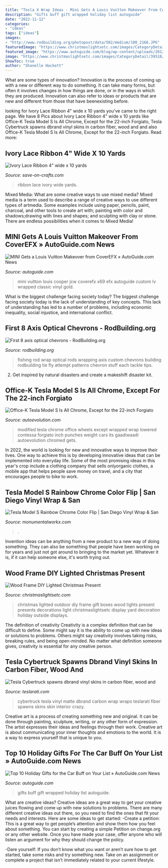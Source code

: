 ```yaml
---
title: "Tesla X Wrap Ideas - Mini Gets A Louis Vuitton Makeover From Coverefx » Autoguide.com News"
description: "Gifts buff gift wrapped holiday list autoguide"
date: "2022-11-12"
categories:
- "ideas"
tags: ["ideas"]
images:
- "http://www.rodbuilding.org/photopost/data/502/medium/100_2166.JPG"
featuredImage: "https://www.christmaslightsetc.com/images/CategoryDetail/39518/diy-outdoor-christmas-presents-8676.jpg"
featured_image: "https://www.autoguide.com/blog/wp-content/uploads/2012/12/car-gift-wrapped.jpg"
image: "https://www.christmaslightsetc.com/images/CategoryDetail/39518/diy-outdoor-christmas-presents-8676.jpg"
ShowToc: true
author: "Shanelle Hackett"
---
```



What are some types of innovation?
Innovation is the process of coming up with a new or different way to do something. It can take many forms, but often it involves changes in how things are done, or in the ways in which they are produced. Innovation can also refer to ideas or products that are new and different from those that have beenexisting before.

	

		
looking for Ivory Lace Ribbon 4&quot; wide x 10 yards you've came to the right page. We have 8 Pics about Ivory Lace Ribbon 4&quot; wide x 10 yards like Office-K Tesla Model S Is All Chrome, Except for the 22-inch Forgiato, Tesla Cybertruck spawns dbrand vinyl skins in carbon fiber, wood and and also Office-K Tesla Model S Is All Chrome, Except for the 22-inch Forgiato. Read more:
		
    
## Ivory Lace Ribbon 4&quot; Wide X 10 Yards

<img loading=lazy src="https://d28xhcgddm1buq.cloudfront.net/product-images/lace-ribbon-ivory-4-10-C.jpg" onerror="this.onerror=null;this.src='https://tse4.mm.bing.net/th?id=OIP.DTTR0ZilRp0SBFATz0WYFgHaLF&amp;pid=15.1';" alt="Ivory Lace Ribbon 4&quot; wide x 10 yards">

_Source: save-on-crafts.com_

>ribbon lace ivory wide yards. 

	

Mixed Media: What are some creative ways to use mixed media?
Mixed media is a term used to describe a range of creative ways to use different types of artmedia. Some examples include using paper, pencils, paint, charcoal, and other tools to create art with; painting with color and shadows;drawing with lines and shapes; and sculpting with clay or stone. There are endless possibilities when it comes to Mixed Media!

    
## MINI Gets A Louis Vuitton Makeover From CoverEFX » AutoGuide.com News

<img loading=lazy src="https://www.autoguide.com/auto-news/wp-content/uploads/2011/02/mini-louis-vuitton.jpg" onerror="this.onerror=null;this.src='https://tse2.mm.bing.net/th?id=OIP.4cShcOy8-OdkIjj5qb1TEgHaDy&amp;pid=15.1';" alt="MINI Gets a Louis Vuitton Makeover from CoverEFX » AutoGuide.com News">

_Source: autoguide.com_

>mini vuitton louis cooper jcw coverefx x69 efx autoguide custom lv wrapped classic vinyl gold. 

	

What is the biggest challenge facing society today?
The biggest challenge facing society today is the lack of understanding of key concepts. This lack of understanding has led to a number of problems, including economic inequality, social injustice, and international conflict.

    
## First 8 Axis Optical Chevrons - RodBuilding.org

<img loading=lazy src="http://www.rodbuilding.org/photopost/data/502/medium/100_2166.JPG" onerror="this.onerror=null;this.src='https://tse4.mm.bing.net/th?id=OIP.GjaMOL-S1VWbKkAf2ITinwHaFj&amp;pid=15.1';" alt="First 8 axis optical chevrons - RodBuilding.org">

_Source: rodbuilding.org_

>fishing rod wrap optical rods wrapping axis custom chevrons building rodbuilding tie fly attempt patterns chevron stuff each tackle tips. 

	

2. Get inspired by natural disasters and create a makeshift disaster kit.

    
## Office-K Tesla Model S Is All Chrome, Except For The 22-inch Forgiato

<img loading=lazy src="https://s1.cdn.autoevolution.com/images/news/gallery/office-k-tesla-model-s-is-all-chrome_4.jpg" onerror="this.onerror=null;this.src='https://tse4.mm.bing.net/th?id=OIP.iQvOHCujhz9NUbQsVCI-4gHaFj&amp;pid=15.1';" alt="Office-K Tesla Model S Is All Chrome, Except for the 22-inch Forgiato">

_Source: autoevolution.com_

>modified tesla chrome office wheels except wrapped wrap lowered contessa forgiato inch punches weight cars its gaadiwaadi autoevolution chromed gets. 

	

In 2022, the world is looking for new and innovative ways to improve their lives. One way to achieve this is by developing innovative ideas that can be implemented into everyday life. Some of the most promising ideas in this year's crop include a clothing company that sells onlyorganic clothes, a mobile app that helps people save money on travel, and a city that encourages people to bike to work.

    
## Tesla Model S Rainbow Chrome Color Flip | San Diego Vinyl Wrap &amp; San

<img loading=lazy src="https://www.monumentalworkx.com/wp-content/uploads/2019/11/Tesla_front_after-1280x960.jpg" onerror="this.onerror=null;this.src='https://tse2.mm.bing.net/th?id=OIP.sqw-vfTw7PXflZ5pCZdrtAHaFj&amp;pid=15.1';" alt="Tesla Model S Rainbow Chrome Color Flip | San Diego Vinyl Wrap &amp; San">

_Source: monumentalworkx.com_

>. 

	

Invention ideas can be anything from a new product to a new way of doing something. They can also be something that people have been working on for years and just not got around to bringing to the market yet. Whatever it is, if it can help someone else, it's worth trying out.

    
## Wood Frame DIY Lighted Christmas Present

<img loading=lazy src="https://www.christmaslightsetc.com/images/CategoryDetail/39518/diy-outdoor-christmas-presents-8676.jpg" onerror="this.onerror=null;this.src='https://tse3.mm.bing.net/th?id=OIP.uQKdCiidfV5OzHH8ZA9-yQHaE8&amp;pid=15.1';" alt="Wood Frame DIY Lighted Christmas Present">

_Source: christmaslightsetc.com_

>christmas lighted outdoor diy frame gift boxes wood lights present presents decorations light christmaslightsetc display yard decoration holiday outside displays. 

	

The definition of creativity
Creativity is a complex definition that can be difficult to define. Some might say it is the ability to come up with new ideas or solutions to problems. Others might say creativity involves taking risks, breaking rules, and being open-minded. No matter what definition someone gives, creativity is essential for any creative person.

    
## Tesla Cybertruck Spawns Dbrand Vinyl Skins In Carbon Fiber, Wood And

<img loading=lazy src="https://www.teslarati.com/wp-content/uploads/2019/11/tesla-cybertruck-skin-wraps.jpg" onerror="this.onerror=null;this.src='https://tse3.mm.bing.net/th?id=OIP.Yx5bvZj1_YWbPSXV5OAmogHaDw&amp;pid=15.1';" alt="Tesla Cybertruck spawns dbrand vinyl skins in carbon fiber, wood and">

_Source: teslarati.com_

>cybertruck tesla vinyl matte dbrand carbon wrap wraps teslarati fiber spawns skins skin interior crazy. 

	

Creative art is a process of creating something new and original. It can be done through painting, sculpture, writing, or any other form of expression. The artist expresses their ideas and feelings through their work. Creative art is about communicating your inner thoughts and emotions to the world. It is a way to express yourself that is unique to you.

    
## Top 10 Holiday Gifts For The Car Buff On Your List » AutoGuide.com News

<img loading=lazy src="https://www.autoguide.com/blog/wp-content/uploads/2012/12/car-gift-wrapped.jpg" onerror="this.onerror=null;this.src='https://tse2.mm.bing.net/th?id=OIP.9XSnWGJxW2gknqmrE_Jg2wHaEi&amp;pid=15.1';" alt="Top 10 Holiday Gifts for the Car Buff on Your List » AutoGuide.com News">

_Source: autoguide.com_

>gifts buff gift wrapped holiday list autoguide. 

	

What are creative ideas?
Creative ideas are a great way to get your creative juices flowing and come up with new solutions to problems. There are many different creative ideas out there, so you need to find the ones that fit your needs and interests. Here are some ideas to get started: 
-Create a petition: This is a great way to get people’s attention and show them how you feel about something. You can start by creating a simple Petition on change.org or any other website. Once you have made your case, offer anyone who will listen an argument for why they should change the policy. 

-Dare yourself: If you don’t know what you want or aren’t sure how to get started, take some risks and try something new. Take on an assignment or complete a project that isn’t immediately related to your current lifestyle.

